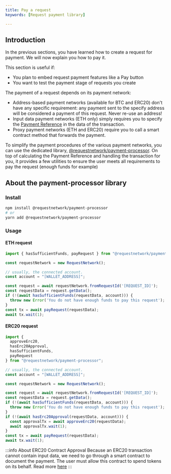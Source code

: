 ```yaml
---
title: Pay a request
keywords: [Request payment library]

---
```



## Introduction

In the previous sections, you have learned how to create a request for payment. We will now explain you how to pay it. 

This section is useful if:
* You plan to embed request payment features like a Pay button
* You want to test the payment stage of requests you create

The payment of a request depends on its payment network: 

- Address-based payment networks (available for BTC and ERC20) don't have any specific requirement: any payment sent to the specify address will be considered a payment of this request. Never re-use an address!
- Input data payment networks (ETH only) simply requires you to specify the [Payment Reference](https://github.com/RequestNetwork/requestNetwork/blob/master/packages/advanced-logic/specs/payment-network-eth-input-data-0.2.0.md#description) in the data of the transaction.
- Proxy payment networks (ETH and ERC20) require you to call a smart contract method that forwards the payment.

To simplify the payment procedures of the various payment networks, you can use the dedicated library, [@requestnetwork/payment-processor](https://www.npmjs.com/package/@requestnetwork/payment-processor). 
On top of calculating the Payment Reference and handling the transaction for you, it provides a few utilities to ensure the user meets all requirements to pay the request (enough funds for example)


## About the payment-processor library

### Install

```bash
npm install @requestnetwork/payment-processor
# or
yarn add @requestnetwork/payment-processor
```


### Usage

#### ETH request

```typescript
import { hasSufficientFunds, payRequest } from "@requestnetwork/payment-processor";

const requestNetwork = new RequestNetwork();

// usually, the connected account.
const account = "[WALLET_ADDRESS]";

const request = await requestNetwork.fromRequestId('[REQUEST_ID]');
const requestData = request.getData();
if (!(await hasSufficientFunds(requestData, account))) {
  throw new Error('You do not have enough funds to pay this request');
}
const tx = await payRequest(requestData);
await tx.wait(1);
```

#### ERC20 request
```typescript
import {
  approveErc20,
  hasErc20Approval,
  hasSufficientFunds,
  payRequest
} from "@requestnetwork/payment-processor";

// usually, the connected account.
const account = "[WALLET_ADDRESS]";

const requestNetwork = new RequestNetwork();

const request = await requestNetwork.fromRequestId('[REQUEST_ID]');
const requestData = request.getData();
if (!(await hasSufficientFunds(requestData, account))) {
  throw new Error('You do not have enough funds to pay this request');
}
if (!(await hasErc20Approval(requestData, account))) {
  const approvalTx = await approveErc20(requestData);
  await approvalTx.wait(1);
}
const tx = await payRequest(requestData);
await tx.wait(1);
```

:::info About ERC20 Contract Approval
Because an ERC20 transaction cannot contain input data, we need to go through a smart contract to document the payment. The user must allow this contract to spend tokens on its behalf. Read more [here](https://medium.com/ethex-market/erc20-approve-allow-explained-88d6de921ce9)
:::

